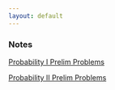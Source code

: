 ```yaml
---
layout: default
---
```


### Notes
<p class = "view"><a href="Prob_1_Prelim.pdf">Probability I Prelim Problems</a>

<p class = "view"><a href="Prob_2_Prelim.pdf">Probability II Prelim Problems</a>
